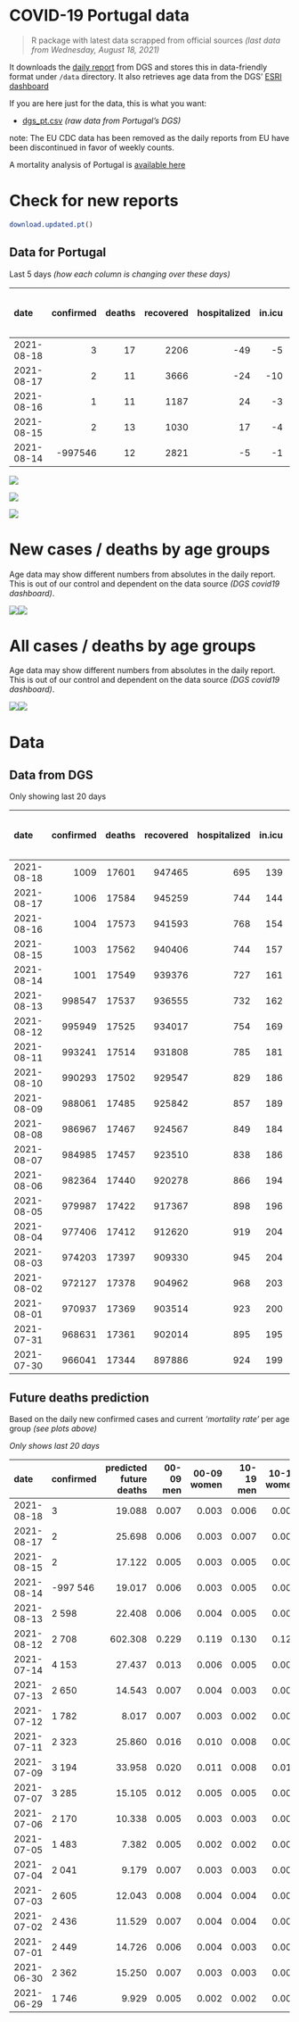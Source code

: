COVID-19 Portugal data
================

> R package with latest data scrapped from official sources *(last data
> from Wednesday, August 18, 2021)*

It downloads the [daily
report](https://covid19.min-saude.pt/relatorio-de-situacao/) from DGS
and stores this in data-friendly format under `/data` directory. It also
retrieves age data from the DGS’ [ESRI
dashboard](https://covid19.min-saude.pt/ponto-de-situacao-atual-em-portugal/)

If you are here just for the data, this is what you want:

-   [dgs\_pt.csv](raw/master/data/dgs_pt.csv) *(raw data from Portugal’s
    DGS)*

note: The EU CDC data has been removed as the daily reports from EU have
been discontinued in favor of weekly counts.

A mortality analysis of Portugal is [available
here](https://averissimo.github.io/covid19-analysis/mortality.html)

# Check for new reports

``` r
download.updated.pt()
```

## Data for Portugal

Last 5 days *(how each column is changing over these days)*

| date       | confirmed | deaths | recovered | hospitalized | in.icu | first vaccine | second vaccine | confirmed m 00-09 | confirmed w 00-09 | confirmed m 10-19 | confirmed w 10-19 | confirmed m 20-29 | confirmed w 20-29 | confirmed m 30-39 | confirmed w 30-39 | confirmed m 40-49 | confirmed w 40-49 | confirmed m 50-59 | confirmed w 50-59 | confirmed m 60-69 | confirmed w 60-69 | confirmed m 70-79 | confirmed w 70-79 | confirmed m 80+ | confirmed w 80+ | death m 00-09 | death w 00-09 | death m 10-19 | death w 10-19 | death m 20-29 | death w 20-29 | death m 30-39 | death w 30-39 | death m 40-49 | death w 40-49 | death m 50-59 | death w 50-59 | death m 60-69 | death w 60-69 | death m 70-79 | death w 70-79 | death m 80+ | death w 80+ |
|:-----------|----------:|-------:|----------:|-------------:|-------:|--------------:|---------------:|------------------:|------------------:|------------------:|------------------:|------------------:|------------------:|------------------:|------------------:|------------------:|------------------:|------------------:|------------------:|------------------:|------------------:|------------------:|------------------:|----------------:|----------------:|--------------:|--------------:|--------------:|--------------:|--------------:|--------------:|--------------:|--------------:|--------------:|--------------:|--------------:|--------------:|--------------:|--------------:|--------------:|--------------:|------------:|------------:|
| 2021-08-18 |         3 |     17 |      2206 |          -49 |     -5 |            NA |             NA |               111 |                92 |               322 |               316 |               440 |               435 |               183 |               181 |               162 |               196 |               113 |               141 |                64 |                67 |                40 |                48 |              18 |              48 |             0 |             0 |             0 |             0 |             0 |             0 |             0 |             0 |             0 |             0 |             0 |             0 |             1 |             0 |             2 |             2 |           7 |           5 |
| 2021-08-17 |         2 |     11 |      3666 |          -24 |    -10 |         67142 |          31406 |                NA |                NA |                NA |                NA |                NA |                NA |                NA |                NA |                NA |                NA |                NA |                NA |                NA |                NA |                NA |                NA |              NA |              NA |            NA |            NA |            NA |            NA |            NA |            NA |            NA |            NA |            NA |            NA |            NA |            NA |            NA |            NA |            NA |            NA |          NA |          NA |
| 2021-08-16 |         1 |     11 |      1187 |           24 |     -3 |         48535 |           3348 |                NA |                NA |                NA |                NA |                NA |                NA |                NA |                NA |                NA |                NA |                NA |                NA |                NA |                NA |                NA |                NA |              NA |              NA |            NA |            NA |            NA |            NA |            NA |            NA |            NA |            NA |            NA |            NA |            NA |            NA |            NA |            NA |            NA |            NA |          NA |          NA |
| 2021-08-15 |         2 |     13 |      1030 |           17 |     -4 |         98981 |           4738 |                85 |                95 |               245 |               221 |               342 |               273 |               149 |               141 |               106 |               114 |                90 |                96 |                59 |                60 |                32 |                46 |              21 |              38 |             0 |             0 |             0 |             0 |             0 |             0 |             0 |             0 |             0 |             0 |             0 |             0 |             0 |             1 |             4 |             0 |           3 |           5 |
| 2021-08-14 |   -997546 |     12 |      2821 |           -5 |     -1 |         78432 |          39936 |                98 |                77 |               274 |               266 |               382 |               338 |               182 |               190 |               123 |               148 |                85 |               121 |                67 |                66 |                35 |                48 |              26 |              39 |             0 |             0 |             0 |             0 |             0 |             0 |             0 |             0 |             1 |             0 |             0 |             1 |             1 |             0 |             1 |             2 |           2 |           4 |

![](README_files/figure-gfm/totals-1.svg)<!-- -->

![](README_files/figure-gfm/differential-1.svg)<!-- -->

![](README_files/figure-gfm/differential_7days-1.svg)<!-- -->

# New cases / deaths by age groups

Age data may show different numbers from absolutes in the daily report.
This is out of our control and dependent on the data source *(DGS
covid19 dashboard)*.

![](README_files/figure-gfm/new_cases_deaths-1.svg)<!-- -->![](README_files/figure-gfm/new_cases_deaths-2.svg)<!-- -->

# All cases / deaths by age groups

Age data may show different numbers from absolutes in the daily report.
This is out of our control and dependent on the data source *(DGS
covid19 dashboard)*.

![](README_files/figure-gfm/total_cases_deaths-1.svg)<!-- -->![](README_files/figure-gfm/total_cases_deaths-2.svg)<!-- -->

# Data

## Data from DGS

Only showing last 20 days

| date       | confirmed | deaths | recovered | hospitalized | in.icu | confirmed m 00-09 | confirmed w 00-09 | confirmed m 10-19 | confirmed w 10-19 | confirmed m 20-29 | confirmed w 20-29 | confirmed m 30-39 | confirmed w 30-39 | confirmed m 40-49 | confirmed w 40-49 | confirmed m 50-59 | confirmed w 50-59 | confirmed m 60-69 | confirmed w 60-69 | confirmed m 70-79 | confirmed w 70-79 | confirmed m 80+ | confirmed w 80+ | death m 00-09 | death w 00-09 | death m 10-19 | death w 10-19 | death m 20-29 | death w 20-29 | death m 30-39 | death w 30-39 | death m 40-49 | death w 40-49 | death m 50-59 | death w 50-59 | death m 60-69 | death w 60-69 | death m 70-79 | death w 70-79 | death m 80+ | death w 80+ | first vaccine | second vaccine |
|:-----------|----------:|-------:|----------:|-------------:|-------:|------------------:|------------------:|------------------:|------------------:|------------------:|------------------:|------------------:|------------------:|------------------:|------------------:|------------------:|------------------:|------------------:|------------------:|------------------:|------------------:|----------------:|----------------:|--------------:|--------------:|--------------:|--------------:|--------------:|--------------:|--------------:|--------------:|--------------:|--------------:|--------------:|--------------:|--------------:|--------------:|--------------:|--------------:|------------:|------------:|--------------:|---------------:|
| 2021-08-18 |      1009 |  17601 |    947465 |          695 |    139 |             30915 |             29738 |             52259 |             52639 |             77693 |             83152 |             69927 |             79359 |             73620 |             90564 |             61967 |             77954 |             45273 |             49503 |             28640 |             32171 |           24543 |           48933 |             2 |             1 |             1 |             1 |             8 |             5 |            25 |            20 |           104 |            66 |           350 |           148 |          1112 |           484 |          2359 |          1413 |        5279 |        6223 |            NA |             NA |
| 2021-08-17 |      1006 |  17584 |    945259 |          744 |    144 |             30804 |             29646 |             51937 |             52323 |             77253 |             82717 |             69744 |             79178 |             73458 |             90368 |             61854 |             77813 |             45209 |             49436 |             28600 |             32123 |           24525 |           48885 |             2 |             1 |             1 |             1 |             8 |             5 |            25 |            20 |           104 |            66 |           350 |           148 |          1111 |           484 |          2357 |          1411 |        5272 |        6218 |       7494705 |        5567766 |
| 2021-08-16 |      1004 |  17573 |    941593 |          768 |    154 |                NA |                NA |                NA |                NA |                NA |                NA |                NA |                NA |                NA |                NA |                NA |                NA |                NA |                NA |                NA |                NA |              NA |              NA |            NA |            NA |            NA |            NA |            NA |            NA |            NA |            NA |            NA |            NA |            NA |            NA |            NA |            NA |            NA |            NA |          NA |          NA |       7427563 |        5536360 |
| 2021-08-15 |      1003 |  17562 |    940406 |          744 |    157 |             30708 |             29543 |             51585 |             51966 |             76796 |             82292 |             69541 |             78965 |             73283 |             90172 |             61695 |             77661 |             45144 |             49347 |             28552 |             32076 |           24490 |           48823 |             2 |             1 |             1 |             1 |             8 |             5 |            25 |            20 |           104 |            66 |           350 |           148 |          1108 |           484 |          2356 |          1404 |        5268 |        6211 |       7379028 |        5533012 |
| 2021-08-14 |      1001 |  17549 |    939376 |          727 |    161 |             30623 |             29448 |             51340 |             51745 |             76454 |             82019 |             69392 |             78824 |             73177 |             90058 |             61605 |             77565 |             45085 |             49287 |             28520 |             32030 |           24469 |           48785 |             2 |             1 |             1 |             1 |             8 |             5 |            25 |            20 |           104 |            66 |           350 |           148 |          1108 |           483 |          2352 |          1404 |        5265 |        6206 |       7280047 |        5528274 |
| 2021-08-13 |    998547 |  17537 |    936555 |          732 |    162 |             30525 |             29371 |             51066 |             51479 |             76072 |             81681 |             69210 |             78634 |             73054 |             89910 |             61520 |             77444 |             45018 |             49221 |             28485 |             31982 |           24443 |           48746 |             2 |             1 |             1 |             1 |             8 |             5 |            25 |            20 |           103 |            66 |           350 |           147 |          1107 |           483 |          2351 |          1402 |        5263 |        6202 |       7201615 |        5488338 |
| 2021-08-12 |    995949 |  17525 |    934017 |          754 |    169 |             30428 |             29265 |             50795 |             51220 |             75713 |             81330 |             69041 |             78471 |             72936 |             89738 |             61406 |             77325 |             44960 |             49142 |             28451 |             31949 |           24404 |           48697 |             2 |             1 |             1 |             1 |             7 |             5 |            25 |            20 |           103 |            66 |           350 |           147 |          1105 |           483 |          2349 |          1401 |        5260 |        6199 |       7155540 |        5443210 |
| 2021-08-11 |    993241 |  17514 |    931808 |          785 |    181 |                NA |                NA |                NA |                NA |                NA |                NA |                NA |                NA |                NA |                NA |                NA |                NA |                NA |                NA |                NA |                NA |              NA |              NA |            NA |            NA |            NA |            NA |            NA |            NA |            NA |            NA |            NA |            NA |            NA |            NA |            NA |            NA |            NA |            NA |          NA |          NA |       7094437 |        5411701 |
| 2021-08-10 |    990293 |  17502 |    929547 |          829 |    186 |                NA |                NA |                NA |                NA |                NA |                NA |                NA |                NA |                NA |                NA |                NA |                NA |                NA |                NA |                NA |                NA |              NA |              NA |            NA |            NA |            NA |            NA |            NA |            NA |            NA |            NA |            NA |            NA |            NA |            NA |            NA |            NA |            NA |            NA |          NA |          NA |       7031406 |        5373928 |
| 2021-08-09 |    988061 |  17485 |    925842 |          857 |    189 |                NA |                NA |                NA |                NA |                NA |                NA |                NA |                NA |                NA |                NA |                NA |                NA |                NA |                NA |                NA |                NA |              NA |              NA |            NA |            NA |            NA |            NA |            NA |            NA |            NA |            NA |            NA |            NA |            NA |            NA |            NA |            NA |            NA |            NA |          NA |          NA |       6981341 |        5337603 |
| 2021-08-08 |    986967 |  17467 |    924567 |          849 |    184 |                NA |                NA |                NA |                NA |                NA |                NA |                NA |                NA |                NA |                NA |                NA |                NA |                NA |                NA |                NA |                NA |              NA |              NA |            NA |            NA |            NA |            NA |            NA |            NA |            NA |            NA |            NA |            NA |            NA |            NA |            NA |            NA |            NA |            NA |          NA |          NA |       6959984 |        5313927 |
| 2021-08-07 |    984985 |  17457 |    923510 |          838 |    186 |                NA |                NA |                NA |                NA |                NA |                NA |                NA |                NA |                NA |                NA |                NA |                NA |                NA |                NA |                NA |                NA |              NA |              NA |            NA |            NA |            NA |            NA |            NA |            NA |            NA |            NA |            NA |            NA |            NA |            NA |            NA |            NA |            NA |            NA |          NA |          NA |       6924895 |        5261530 |
| 2021-08-06 |    982364 |  17440 |    920278 |          866 |    194 |                NA |                NA |                NA |                NA |                NA |                NA |                NA |                NA |                NA |                NA |                NA |                NA |                NA |                NA |                NA |                NA |              NA |              NA |            NA |            NA |            NA |            NA |            NA |            NA |            NA |            NA |            NA |            NA |            NA |            NA |            NA |            NA |            NA |            NA |          NA |          NA |       6884703 |        5200840 |
| 2021-08-05 |    979987 |  17422 |    917367 |          898 |    196 |                NA |                NA |                NA |                NA |                NA |                NA |                NA |                NA |                NA |                NA |                NA |                NA |                NA |                NA |                NA |                NA |              NA |              NA |            NA |            NA |            NA |            NA |            NA |            NA |            NA |            NA |            NA |            NA |            NA |            NA |            NA |            NA |            NA |            NA |          NA |          NA |       6847225 |        5135830 |
| 2021-08-04 |    977406 |  17412 |    912620 |          919 |    204 |                NA |                NA |                NA |                NA |                NA |                NA |                NA |                NA |                NA |                NA |                NA |                NA |                NA |                NA |                NA |                NA |              NA |              NA |            NA |            NA |            NA |            NA |            NA |            NA |            NA |            NA |            NA |            NA |            NA |            NA |            NA |            NA |            NA |            NA |          NA |          NA |       6800840 |        5076293 |
| 2021-08-03 |    974203 |  17397 |    909330 |          945 |    204 |                NA |                NA |                NA |                NA |                NA |                NA |                NA |                NA |                NA |                NA |                NA |                NA |                NA |                NA |                NA |                NA |              NA |              NA |            NA |            NA |            NA |            NA |            NA |            NA |            NA |            NA |            NA |            NA |            NA |            NA |            NA |            NA |            NA |            NA |          NA |          NA |            NA |             NA |
| 2021-08-02 |    972127 |  17378 |    904962 |          968 |    203 |                NA |                NA |                NA |                NA |                NA |                NA |                NA |                NA |                NA |                NA |                NA |                NA |                NA |                NA |                NA |                NA |              NA |              NA |            NA |            NA |            NA |            NA |            NA |            NA |            NA |            NA |            NA |            NA |            NA |            NA |            NA |            NA |            NA |            NA |          NA |          NA |       6772846 |        5019116 |
| 2021-08-01 |    970937 |  17369 |    903514 |          923 |    200 |                NA |                NA |                NA |                NA |                NA |                NA |                NA |                NA |                NA |                NA |                NA |                NA |                NA |                NA |                NA |                NA |              NA |              NA |            NA |            NA |            NA |            NA |            NA |            NA |            NA |            NA |            NA |            NA |            NA |            NA |            NA |            NA |            NA |            NA |          NA |          NA |       6728838 |        4927955 |
| 2021-07-31 |    968631 |  17361 |    902014 |          895 |    195 |                NA |                NA |                NA |                NA |                NA |                NA |                NA |                NA |                NA |                NA |                NA |                NA |                NA |                NA |                NA |                NA |              NA |              NA |            NA |            NA |            NA |            NA |            NA |            NA |            NA |            NA |            NA |            NA |            NA |            NA |            NA |            NA |            NA |            NA |          NA |          NA |       6696690 |        4870991 |
| 2021-07-30 |    966041 |  17344 |    897886 |          924 |    199 |                NA |                NA |                NA |                NA |                NA |                NA |                NA |                NA |                NA |                NA |                NA |                NA |                NA |                NA |                NA |                NA |              NA |              NA |            NA |            NA |            NA |            NA |            NA |            NA |            NA |            NA |            NA |            NA |            NA |            NA |            NA |            NA |            NA |            NA |          NA |          NA |       6662914 |        4811344 |

## Future deaths prediction

Based on the daily new confirmed cases and current *‘mortality rate’*
per age group *(see plots above)*

*Only shows last 20 days*

| date       | confirmed | predicted future deaths | 00-09 men | 00-09 women | 10-19 men | 10-19 women | 20-29 men | 20-29 women | 30-39 men | 30-39 women | 40-49 men | 40-49 women | 50-59 men | 50-59 women | 60-69 men | 60-69 women | 70-79 men | 70-79 women | 80+ men | 80+ women |
|:-----------|:----------|------------------------:|----------:|------------:|----------:|------------:|----------:|------------:|----------:|------------:|----------:|------------:|----------:|------------:|----------:|------------:|----------:|------------:|--------:|----------:|
| 2021-08-18 | 3         |                  19.088 |     0.007 |       0.003 |     0.006 |       0.006 |     0.045 |       0.026 |     0.065 |       0.046 |     0.229 |       0.143 |     0.638 |       0.268 |     1.572 |       0.655 |     3.295 |       2.108 |   3.872 |     6.104 |
| 2021-08-17 | 2         |                  25.698 |     0.006 |       0.003 |     0.007 |       0.007 |     0.047 |       0.026 |     0.073 |       0.054 |     0.247 |       0.143 |     0.898 |       0.289 |     1.597 |       0.870 |     3.954 |       2.064 |   7.528 |     7.885 |
| 2021-08-15 | 2         |                  17.122 |     0.005 |       0.003 |     0.005 |       0.004 |     0.035 |       0.016 |     0.053 |       0.036 |     0.150 |       0.083 |     0.508 |       0.182 |     1.449 |       0.587 |     2.636 |       2.020 |   4.517 |     4.833 |
| 2021-08-14 | -997 546  |                  19.017 |     0.006 |       0.003 |     0.005 |       0.005 |     0.039 |       0.020 |     0.065 |       0.048 |     0.174 |       0.108 |     0.480 |       0.230 |     1.646 |       0.645 |     2.883 |       2.108 |   5.592 |     4.960 |
| 2021-08-13 | 2 598     |                  22.408 |     0.006 |       0.004 |     0.005 |       0.005 |     0.037 |       0.021 |     0.060 |       0.041 |     0.167 |       0.125 |     0.644 |       0.226 |     1.425 |       0.772 |     2.800 |       1.449 |   8.389 |     6.232 |
| 2021-08-12 | 2 708     |                 602.308 |     0.229 |       0.119 |     0.130 |       0.129 |     1.048 |       0.562 |     2.395 |       1.649 |     7.068 |       4.124 |    17.080 |       6.761 |    46.742 |      20.288 |    93.075 |      57.449 | 163.255 |   180.205 |
| 2021-07-14 | 4 153     |                  27.437 |     0.013 |       0.006 |     0.005 |       0.006 |     0.059 |       0.031 |     0.138 |       0.089 |     0.431 |       0.240 |     0.734 |       0.306 |     2.014 |       0.978 |     5.189 |       3.075 |   6.238 |     7.885 |
| 2021-07-13 | 2 650     |                  14.543 |     0.007 |       0.004 |     0.003 |       0.003 |     0.041 |       0.020 |     0.088 |       0.055 |     0.312 |       0.155 |     0.633 |       0.209 |     1.400 |       0.724 |     2.389 |       1.625 |   3.441 |     3.434 |
| 2021-07-12 | 1 782     |                   8.017 |     0.007 |       0.003 |     0.002 |       0.002 |     0.023 |       0.012 |     0.070 |       0.044 |     0.199 |       0.087 |     0.395 |       0.158 |     0.589 |       0.469 |     1.236 |       1.230 |   1.075 |     2.416 |
| 2021-07-11 | 2 323     |                  25.860 |     0.016 |       0.010 |     0.008 |       0.008 |     0.071 |       0.039 |     0.178 |       0.118 |     0.541 |       0.324 |     1.203 |       0.494 |     3.021 |       1.134 |     4.530 |       3.338 |   4.087 |     6.740 |
| 2021-07-09 | 3 194     |                  33.958 |     0.020 |       0.011 |     0.008 |       0.010 |     0.085 |       0.049 |     0.211 |       0.149 |     0.725 |       0.379 |     1.164 |       0.475 |     3.365 |       1.506 |     5.107 |       3.558 |   6.453 |    10.683 |
| 2021-07-07 | 3 285     |                  15.105 |     0.012 |       0.005 |     0.005 |       0.005 |     0.042 |       0.023 |     0.110 |       0.075 |     0.348 |       0.211 |     0.672 |       0.283 |     1.867 |       0.851 |     3.377 |       1.889 |   2.151 |     3.179 |
| 2021-07-06 | 2 170     |                  10.338 |     0.005 |       0.003 |     0.003 |       0.003 |     0.032 |       0.016 |     0.077 |       0.047 |     0.275 |       0.138 |     0.503 |       0.177 |     0.761 |       0.577 |     2.306 |       1.054 |   2.581 |     1.780 |
| 2021-07-05 | 1 483     |                   7.382 |     0.005 |       0.002 |     0.002 |       0.002 |     0.019 |       0.011 |     0.051 |       0.035 |     0.154 |       0.089 |     0.260 |       0.125 |     0.786 |       0.235 |     1.730 |       1.010 |   1.721 |     1.145 |
| 2021-07-04 | 2 041     |                   9.179 |     0.007 |       0.003 |     0.003 |       0.003 |     0.027 |       0.015 |     0.069 |       0.047 |     0.216 |       0.120 |     0.401 |       0.182 |     0.884 |       0.450 |     1.894 |       1.142 |   1.936 |     1.780 |
| 2021-07-03 | 2 605     |                  12.043 |     0.008 |       0.004 |     0.004 |       0.004 |     0.036 |       0.017 |     0.095 |       0.068 |     0.266 |       0.157 |     0.582 |       0.194 |     1.523 |       0.489 |     1.812 |       1.493 |   2.366 |     2.925 |
| 2021-07-02 | 2 436     |                  11.529 |     0.007 |       0.004 |     0.004 |       0.003 |     0.036 |       0.018 |     0.090 |       0.053 |     0.256 |       0.125 |     0.497 |       0.173 |     1.302 |       0.528 |     1.894 |       1.669 |   2.581 |     2.289 |
| 2021-07-01 | 2 449     |                  14.726 |     0.006 |       0.004 |     0.003 |       0.003 |     0.033 |       0.019 |     0.080 |       0.053 |     0.249 |       0.161 |     0.542 |       0.224 |     1.425 |       0.645 |     3.459 |       1.845 |   2.796 |     3.179 |
| 2021-06-30 | 2 362     |                  15.250 |     0.007 |       0.003 |     0.003 |       0.003 |     0.031 |       0.015 |     0.077 |       0.049 |     0.275 |       0.154 |     0.655 |       0.222 |     1.302 |       0.587 |     2.883 |       1.757 |   4.302 |     2.925 |
| 2021-06-29 | 1 746     |                   9.929 |     0.005 |       0.002 |     0.002 |       0.002 |     0.022 |       0.011 |     0.060 |       0.041 |     0.218 |       0.110 |     0.395 |       0.165 |     1.056 |       0.460 |     2.306 |       1.230 |   1.936 |     1.908 |

